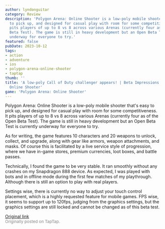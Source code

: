 ```yaml
---
author: lyndonguitar
category: Review
description: 'Polygon Arena: Online Shooter is a low-poly mobile shooter that''s easy
  to pick up, and designed for casual play with room for some competitiveness. It
  pits players of up to 8 vs 8 across various Arenas (currently four as of the Open
  Beta Test). The game is still in heavy development but an Open Beta Test is currently
  underway for everyone to try.'
featured: false
pubDate: 2023-10-12
tags:
- action
- adventure
- ios
- polygon-arena-online-shooter
- taptap
thumb: ''
title: 'A low-poly Call of Duty challenger appears! | Beta Impressions - Polygon Arena:
  Online Shooter'
game: 'Polygon Arena: Online Shooter'
---
```

Polygon Arena: Online Shooter is a low-poly mobile shooter that's easy to pick up, and designed for casual play with room for some competitiveness. It pits players of up to 8 vs 8 across various Arenas (currently four as of the Open Beta Test). The game is still in heavy development but an Open Beta Test is currently underway for everyone to try.

As for writing, the game features 10 characters and 20 weapons to unlock, collect, and upgrade, along with gear like armors, weapon attachments, and masks. Of course this is facilitated by a live service style of progression, where we have in-game stores, premium currencies, loot boxes, and battle passes.

Technically, I found the game to be very stable. It ran smoothly without any crashes on my Snapdragon 888 device. As expected, I was played with bots and in offline mode during the first few matches of my playthrough. Although there is still an option to play with real players.

Settings wise, there is currently no way to adjust your touch control placement, which is a highly requested feature for mobile games. FPS wise, it seems to support up to 120fps, judging from the graphics settings, but the graphics settings are still locked and cannot be changed as of this beta test.

[Original link](https://www.taptap.io/post/6424627)<br><span style="font-size: 0.95em; color: #888;">Originally posted on TapTap.</span>